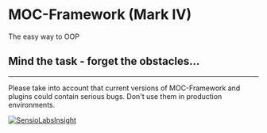 MOC-Framework (Mark IV)
=======================
The easy way to OOP

Mind the task - forget the obstacles...
---------------------------------------

------------------------------------------------------------------------------------------------------------------------

Please take into account that current versions of MOC-Framework and plugins could contain serious bugs.
Don't use them in production environments.

[![SensioLabsInsight](https://insight.sensiolabs.com/projects/708afcd6-5202-4d62-8a8b-99d68cae5d9b/big.png)](https://insight.sensiolabs.com/projects/708afcd6-5202-4d62-8a8b-99d68cae5d9b)
